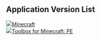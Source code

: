## Application Version List
<div class="filedownload-container"><div class="version-container"><img src="https://play-lh.googleusercontent.com/VSwHQjcAttxsLE47RuS4PqpC4LT7lCoSjE7Hx5AW_yCxtDvcnsHHvm5CTuL5BPN-uRTP=s48-rw"><a href="https://play.google.com/store/apps/details?id=com.mojang.minecraftpe">Minecraft</a></div><div id="mcversion"></div></div><div class="filedownload-container"><div class="version-container"><img src="https://play-lh.googleusercontent.com/RK32O-Xb5_aKUJlNf5Ka0vrk6Xpq2vP_FO-oje1wiCyzT2hXMlNrmNyIn7w7YHPSvxOT=w240-h48-rw"><a href="https://play.google.com/store/apps/details?id=io.mrarm.mctoolbox">Toolbox for Minecraft: PE</a></div><div id="tbversion"></div></div>
<script src="/assets/js/versions.js"></script>
